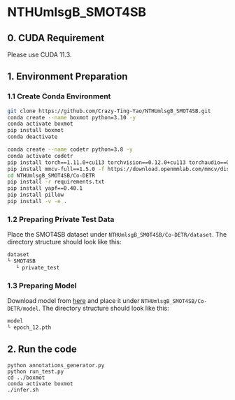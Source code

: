 # NTHUmlsgB_SMOT4SB

## 0. CUDA Requirement
Please use CUDA 11.3.

## 1. Environment Preparation
### 1.1 Create Conda Environment
```bash
git clone https://github.com/Crazy-Ting-Yao/NTHUmlsgB_SMOT4SB.git
conda create --name boxmot python=3.10 -y
conda activate boxmot
pip install boxmot
conda deactivate

conda create --name codetr python=3.8 -y
conda activate codetr
pip install torch==1.11.0+cu113 torchvision==0.12.0+cu113 torchaudio==0.11.0 --extra-index-url https://download.pytorch.org/whl/cu113 
pip install mmcv-full==1.5.0 -f https://download.openmmlab.com/mmcv/dist/cu113/torch1.11.0/index.html
cd NTHUmlsgB_SMOT4SB/Co-DETR
pip install -r requirements.txt
pip install yapf==0.40.1
pip install pillow
pip install -v -e .
```

### 1.2 Preparing Private Test Data
Place the SMOT4SB dataset under `NTHUmlsgB_SMOT4SB/Co-DETR/dataset`. The directory structure should look like this:

```bash
dataset
└ SMOT4SB
　 └ private_test
```

### 1.3 Preparing Model

Download model from [here](https://drive.google.com/file/d/1Jkr4lK9Dn-Giavzv1ykHUkIx3U39cNqI/view?usp=sharing) and place it under `NTHUmlsgB_SMOT4SB/Co-DETR/model`. The directory structure should look like this:

```bash
model
└ epoch_12.pth
```

## 2. Run the code

```
python annotations_generator.py
python run_test.py
cd ../boxmot
conda activate boxmot
./infer.sh
```
